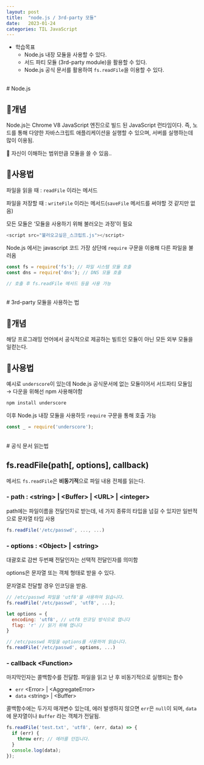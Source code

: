 ```yaml
---
layout: post
title:  "node.js / 3rd-party 모듈"
date:   2023-01-24
categories: TIL JavaScript
---
```


- 학습목표
    - Node.js 내장 모듈을 사용할 수 있다.
    - 서드 파티 모듈 (3rd-party module)을 활용할 수 있다.
    - Node.js 공식 문서를 활용하여 `fs.readFile`을 이용할 수 있다.

<br>
# Node.js

## 📍개념

Node.js는 Chrome V8 JavaScript 엔진으로 빌드 된 JavaScript 런타임이다.
즉, 노드를 통해 다양한 자바스크립트 애플리케이션을 실행할 수 있으며, 서버를 실행하는데 많이 이용됨.
<aside>
  🎃 자신이 이해하는 범위만큼 모듈을 쓸 수 있음..
</aside>

## 📍사용법

파일을 읽을 때 : `readFile` 이라는 메서드

파일을 저장할 때 : `writeFile` 이라는 메서드(`saveFile` 메서드를 써야할 것 같지만 없음)

모든 모듈은 ‘모듈을 사용하기 위해 불러오는 과정’이 필요

```js
<script src="불러오고싶은_스크립트.js"></script>
```

Node.js 에서는 javascript 코드 가장 상단에 `require` 구문을 이용해 다른 파일을 불러옴

```js
const fs = require('fs'); // 파일 시스템 모듈 호출
const dns = require('dns'); // DNS 모듈 호출

// 호출 후 fs.readFile 메서드 등을 사용 가능
```
<br>
# 3rd-party 모듈을 사용하는 법

## 📍개념

해당 프로그래밍 언어에서 공식적으로 제공하는 빌트인 모듈이 아닌 모든 외부 모듈을 일컫는다.

## 📍사용법

예시로 `underscore`이 있는데 Node.js 공식문서에 없는 모듈이어서 서드파티 모듈임 → 다운을 위해선 npm 사용해야함

```js
npm install underscore
```

이후 Node.js 내장 모듈을 사용하듯 `require` 구문을 통해 호출 가능

```js
const _ = require('underscore');
```
<br>
# 공식 문서 읽는법

## fs.readFile(path[, options], callback)

메서드 `fs.readFile`은 **비동기적**으로 파일 내용 전체를 읽는다.

### -  path : \<string> | \<Buffer> | \<URL> | \<integer>

path에는 파일이름을 전달인자로 받는데, 네 가지 종류의 타입을 넘길 수 있지만 일반적으로 문자열 타입 사용

```js
fs.readFile('/etc/passwd', ..., ...)
```

### - options : \<Object> | \<string>

대괄호로 감싼 두번째 전달인자는 선택적 전달인자를 의미함

options은 문자열 또는 객체 형태로 받을 수 있다. 

문자열로 전달할 경우 인코딩을 받음.

```js
// /etc/passwd 파일을 'utf8'을 사용하여 읽습니다.
fs.readFile('/etc/passwd', 'utf8', ...);
```

```js
let options = {
  encoding: 'utf8', // utf8 인코딩 방식으로 엽니다
  flag: 'r' // 읽기 위해 엽니다
}

// /etc/passwd 파일을 options를 사용하여 읽습니다.
fs.readFile('/etc/passwd', options, ...)
```

### - callback \<Function>

마지막인자는 콜백함수를 전달함. 파일을 읽고 난 후 비동기적으로 실행되는 함수

- `err` \<Error> | \<AggregateError>
- `data` \<string> | \<Buffer>

콜백함수에는 두가지 매개변수 있는데, 에러 발생하지 않으면 `err`은 `null`이 되며, `data`에 문자열이나 `Buffer` 라는 객체가 전달됨.

```js
fs.readFile('test.txt', 'utf8', (err, data) => {
  if (err) {
    throw err; // 에러를 던집니다.
  }
  console.log(data);
});
```